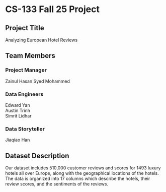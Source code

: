 # CS-133 Fall 25 Project
## Project Title
Analyzing European Hotel Reviews
## Team Members
### Project Manager
Zainul Hasan Syed Mohammed
### Data Engineers
Edward Yan<br>
Austin Trinh<br>
Simrit Lidhar
### Data Storyteller
Jiaqiao Han
## Dataset Description
Our dataset includes 510,000 customer reviews and scores for 1493 luxury hotels all over Europe, along with the geographical locations of the hotels. 
The data is organized into 17 columns which describe the hotels, their review scores, and the sentiments of the reviews.
